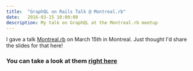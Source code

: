 ```yaml
---
title:  "GraphQL on Rails Talk @ Montreal.rb"
date:   2016-03-15 10:00:00
description: My talk on GraphQL at the Montreal.rb meetup
---
```


I gave a talk [Montreal.rb][mtlrb] on March 15th in Montreal. Just thought I'd share the slides for that here!

### You can take a look at them [right here][talk]

[mtlrb]: http://www.montrealrb.com/ 
[talk]: https://speakerdeck.com/xuorig/GraphQL-on-rails-1
